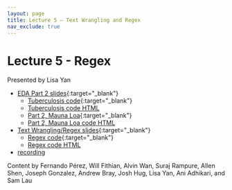 ```yaml
---
layout: page
title: Lecture 5 – Text Wrangling and Regex
nav_exclude: true
---
```


# Lecture 5 - Regex

Presented by Lisa Yan

- [EDA Part 2 slides](https://docs.google.com/presentation/d/1QMGyi6sTe1l4fh9vpgNS9woOtiZX5ER5fauSZCkZe_c/edit?usp=sharing){:target="_blank"}
    - [Tuberculosis code](https://data100.datahub.berkeley.edu/hub/user-redirect/git-pull?repo=https%3A%2F%2Fgithub.com%2FDS-100%2Fsp23&branch=main&urlpath=lab%2Ftree%2Fsp23%2Flecture%2Flec04%2Flec04-eda.ipynb){:target="_blank"}
    - [Tuberculosis code HTML](../../resources/assets/lectures/lec04/lec04-eda.html)
    - [Part 2, Mauna Loa](https://data100.datahub.berkeley.edu/hub/user-redirect/git-pull?repo=https%3A%2F%2Fgithub.com%2FDS-100%2Fsp23&branch=main&urlpath=lab%2Ftree%2Fsp23%2Flecture%2Flec05%2Flec05-eda.ipynb){:target="_blank"}
    - [Part 2, Mauna Loa code HTML](../../resources/assets/lectures/lec05/lec05-eda.html)
- [Text Wrangling/Regex slides](https://docs.google.com/presentation/d/1vTI-c5GvjuAg4KSm34rgnzu1tucGafZTJzcCxjkkZro/edit?usp=sharing){:target="_blank"}
    - [Regex code](https://data100.datahub.berkeley.edu/hub/user-redirect/git-pull?repo=https%3A%2F%2Fgithub.com%2FDS-100%2Fsp23&branch=main&urlpath=lab%2Ftree%2Fsp23%2Flecture%2Flec05%2Flec05-regex.ipynb){:target="_blank"}
    - [Regex code HTML](../../resources/assets/lectures/lec05/lec05-regex.html)
- [recording](https://youtu.be/yE09RfMBCpo)

Content by Fernando Pérez, Will Fithian, Alvin Wan, Suraj Rampure, Allen Shen, Joseph Gonzalez, Andrew Bray, Josh Hug, Lisa Yan, Ani Adhikari, and Sam Lau
